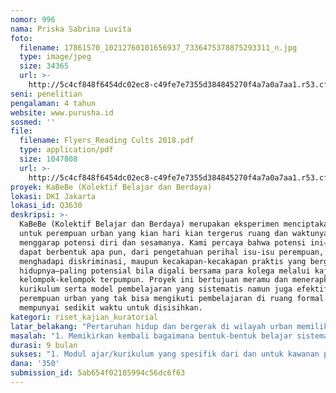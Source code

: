 ```yaml
---
nomor: 996
nama: Priska Sabrina Luvita
foto:
  filename: 17861570_10212760101656937_7336475378875293311_n.jpg
  type: image/jpeg
  size: 34365
  url: >-
    http://5c4cf848f6454dc02ec8-c49fe7e7355d384845270f4a7a0a7aa1.r53.cf2.rackcdn.com/dbd16159-d031-4e75-9960-4df9ca0ed8e9/17861570_10212760101656937_7336475378875293311_n.jpg
seni: penelitian
pengalaman: 4 tahun
website: www.purusha.id
sosmed: ''
file:
  filename: Flyers_Reading Cults 2018.pdf
  type: application/pdf
  size: 1047808
  url: >-
    http://5c4cf848f6454dc02ec8-c49fe7e7355d384845270f4a7a0a7aa1.r53.cf2.rackcdn.com/7b7bc6f7-7165-451f-93fd-87e28ebceb72/Flyers_Reading%20Cults%202018.pdf
proyek: KaBeBe (Kolektif Belajar dan Berdaya)
lokasi: DKI Jakarta
lokasi_id: Q3630
deskripsi: >-
  KaBeBe (Kolektif Belajar dan Berdaya) merupakan eksperimen menciptakan wadah
  untuk perempuan urban yang kian hari kian tergerus ruang dan waktunya untuk
  menggarap potensi diri dan sesamanya. Kami percaya bahwa potensi ini—yang
  dapat berbentuk apa pun, dari pengetahuan perihal isu-isu perempuan, kemampuan
  menghadapi diskriminasi, maupun kecakapan-kecakapan praktis yang berguna untuk
  hidupnya—paling potensial bila digali bersama para kolega melalui kajian dalam
  kelompok-kelompok terpumpun. Proyek ini bertujuan meramu dan menerapkan
  kurikulum serta model pembelajaran yang sistematis namun juga efektif untuk
  perempuan urban yang tak bisa mengikuti pembelajaran di ruang formal dan hanya
  mempunyai sedikit waktu untuk disisihkan. 
kategori: riset_kajian_kuratorial
latar_belakang: "Pertaruhan hidup dan bergerak di wilayah urban memiliki tantangannya sendiri bagi perempuan yang mana dalam setting ini, kita cenderung prekariat, individual, dan sibuk untuk sekedar-hidup tanpa sempat menggarap potensi diri dan sesama perempuan. \r\nDisela-disela waktu dan energi kami di Koperasi Riset Purusha, kami bersepakat membentuk wadah untuk mengembangkan potensi-potensi diri perempuan urban dengan metode pembelajaran sistematis dan efektif untuk diterapkan oleh kami. Wadah ini akan menjadi tempat meramu permasalahan-permasalahan khas perempuan urban dengan merumuskannya dalam kurikulum dan model pembelajaran sistematis secara kolektif.\r\nPengajuan proyek ini merupakan kelanjutan dari inisiasi perempuan Purusha lewat kelompok baca Reading Cults “Psychoanalysis”, “Xeno-Humanities”, dan “Trauma” yang telah berjalan sejak awal tahun 2018. Kurikulum dan model pembelajaran sistematis sebagai luaran dari Purusha ini akan sangat interdisipliner mengingat perempuan di kolektif kami beragam secara akademis maupun keseharian --mulai dari pekerja LSM Buruh Migran, akuntan IDX, konsultan HKI, pekerja media, dsb. Interdisiplineritas perempuan-perempuan ini akan bermanfaat dalam memperkaya kurikulum dan model pembelajaran sistematis khas perempuan urban. \r\nLebih lanjut, jika model ini dapat dijalankan, proyek KaBeBe ini akan membuka kemungkinan dapat diterapkan di jejaring kami lainnya, seperti perempuan-perempuan di Gereja Komunitas Anugerah, Forum Islam Progresif, Prakerti Collective Intelligence, dan kolektif-kolektif lainnya."
masalah: "1. Memikirkan kembali bagaimana bentuk-bentuk belajar sistematis kolektif yang khas perempuan urban?\r\n2. Memikirkan kembali bagaimana cara untuk tetap menjalankan komitmen akan pengetahuan di dalam setting urban?"
durasi: 9 bulan
sukses: "1. Modul ajar/kurikulum yang spesifik dari dan untuk kawanan perempuan yang sudah diujicobakan dalam kolektif-kolektif yang dibentuk sepanjang kurun proyek.\r\n2. Berjalannya pertemuan ajar rutin (dwi-mingguan)."
dana: '350'
submission_id: 5ab654f02185994c56dc6f63
---
```

